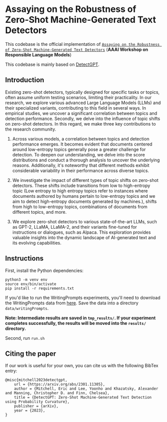 # Assaying on the Robustness of Zero-Shot Machine-Generated Text Detectors

This codebase is the official implementation of [`Assaying on the Robustness of Zero-Shot Machine-Generated Text Detectors`]() (**AAAI Workshop on Responsible Language Models**)


This codebase is mainly based on [DetectGPT](https://github.com/eric-mitchell/detect-gpt).
## Introduction

Existing zero-shot detectors, typically designed for specific tasks or topics, often assume uniform testing scenarios, limiting their practicality. In our research, we explore various advanced Large Language Models (LLMs) and their specialized variants, contributing to this field in several ways. In empirical studies, we uncover a significant correlation between topics and detection performance. Secondly, we delve into the influence of topic shifts on zero-shot detectors. In this regard, we make three key contributions to the research community.

1. Across various models, a correlation between topics and detection performance emerges. It becomes evident that documents centered around low-entropy topics generally pose a greater challenge for detection. To deepen our understanding, we delve into the score distributions and conduct a thorough analysis to uncover the underlying reasons. Additionally, it's noteworthy that different methods exhibit considerable variability in their performance across diverse topics. 

2. We investigate the impact of different types of topic shifts on zero-shot detectors. These shifts include transitions from low to high-entropy topic (Low entropy to high entropy topics refer to instances where documents authored by humans pertain to low-entropy topics and we aim to detect high-entropy documents generated by machines.), shifts from high to low-entropy topics, combinations of documents from different topics, and more.

3. We explore zero-shot detectors to various state-of-the-art LLMs, such as GPT-2, LLaMA, LLaMA-2, and their variants fine-tuned for instructions or dialogues, such as Alpaca. This exploration provides valuable insights into the dynamic landscape of AI-generated text and its evolving capabilities.

## Instructions

First, install the Python dependencies:

    python3 -m venv env
    source env/bin/activate
    pip install -r requirements.txt


If you'd like to run the WritingPrompts experiments, you'll need to download the WritingPrompts data from [here](https://www.kaggle.com/datasets/ratthachat/writing-prompts). Save the data into a directory `data/writingPrompts`.

**Note: Intermediate results are saved in `tmp_results/`. If your experiment completes successfully, the results will be moved into the `results/` directory.**

Second,  run `run.sh`

## Citing the paper
If our work is useful for your own, you can cite us with the following BibTex entry:

    @misc{mitchell2023detectgpt,
        url = {https://arxiv.org/abs/2301.11305},
        author = {Mitchell, Eric and Lee, Yoonho and Khazatsky, Alexander and Manning, Christopher D. and Finn, Chelsea},
        title = {DetectGPT: Zero-Shot Machine-Generated Text Detection using Probability Curvature},
        publisher = {arXiv},
        year = {2023},
    }